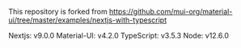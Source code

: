 This repository is forked from <https://github.com/mui-org/material-ui/tree/master/examples/nextjs-with-typescript>

Nextjs: v9.0.0
Material-UI: v4.2.0
TypeScript: v3.5.3
Node: v12.6.0